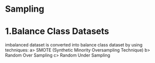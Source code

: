 # Sampling
# 1.Balance Class Datasets
imbalanced dataset is converted into balance class dataset by using techniques:
a> SMOTE (Synthetic Minority Oversampling Technique) 
b> Random Over Sampling
c> Random Under Sampling
